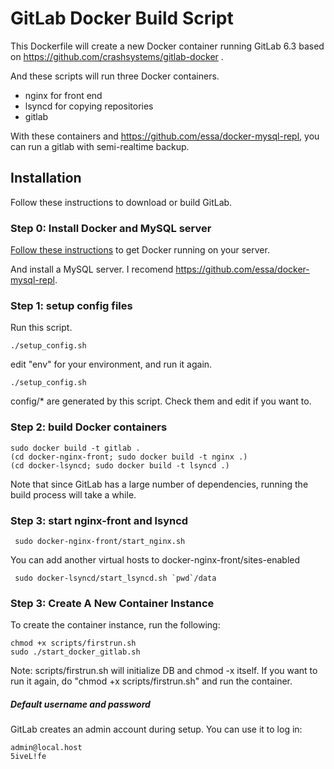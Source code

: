 # GitLab Docker Build Script

This Dockerfile will create a new Docker container running GitLab 6.3 based on https://github.com/crashsystems/gitlab-docker .

And these scripts will run three Docker containers.

* nginx for front end
* lsyncd for copying repositories
* gitlab

With these containers and https://github.com/essa/docker-mysql-repl, you can run a gitlab with semi-realtime backup.

## Installation

Follow these instructions to download or build GitLab.

### Step 0: Install Docker and MySQL server

[Follow these instructions](http://www.docker.io/gettingstarted/#h_installation) to get Docker running on your server.

And install a MySQL server. I recomend https://github.com/essa/docker-mysql-repl.

### Step 1: setup config files

Run this script.

    ./setup_config.sh

edit "env" for your environment, and run it again.

    ./setup_config.sh

config/* are generated by this script. Check them and edit if you want to.

### Step 2: build Docker containers

    sudo docker build -t gitlab .
    (cd docker-nginx-front; sudo docker build -t nginx .)
    (cd docker-lsyncd; sudo docker build -t lsyncd .)

Note that since GitLab has a large number of dependencies, running the build process will take a while.

### Step 3: start nginx-front and lsyncd

     sudo docker-nginx-front/start_nginx.sh

You can add another virtual hosts to docker-nginx-front/sites-enabled

     sudo docker-lsyncd/start_lsyncd.sh `pwd`/data

### Step 3: Create A New Container Instance

To create the container instance, run the following:

    chmod +x scripts/firstrun.sh
    sudo ./start_docker_gitlab.sh

Note: scripts/firstrun.sh will initialize DB and chmod -x itself. If you want to run it again, do "chmod +x scripts/firstrun.sh" and run the container.

##### Default username and password
GitLab creates an admin account during setup. You can use it to log in:

    admin@local.host
    5iveL!fe


